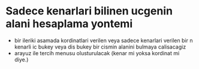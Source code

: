 # Sadece kenarlari bilinen ucgenin alani hesaplama yontemi

* bir ileriki asamada kordinatlari verilen veya sadece kenarlari verilen bir n kenarli ic bukey veya dis bukey bir cismin alanini bulmaya calisacagiz
* arayuz ile tercih menusu olusturulacak (kenar mi yoksa kordinat mi diye.)
